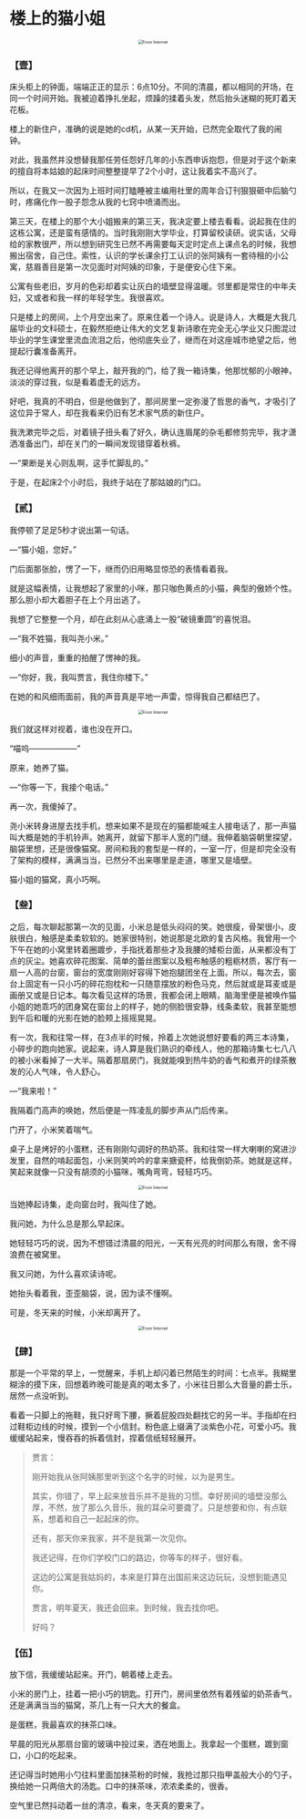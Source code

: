 # 楼上的猫小姐

<center><img src="_images/640.gif" alt="From Internet" style="zoom:50%;" /></center>



### **【壹】**



床头柜上的钟面，端端正正的显示：6点10分。不同的清晨，都以相同的开场，在同一个时间开始。我被迫着挣扎坐起，烦躁的揉着头发，然后抬头迷糊的死盯着天花板。

楼上的新住户，准确的说是她的cd机，从某一天开始，已然完全取代了我的闹钟。

对此，我虽然并没想替我那任劳任怨好几年的小东西申诉抱怨，但是对于这个新来的擅自将本姑娘的起床时间整整提早了2个小时，这让我着实不高兴了。

所以，在我又一次因为上班时间打瞌睡被主编用社里的周年合订刊狠狠砸中后脑勺时，疼痛化作一股子怨念从我的七窍中喷涌而出。

第三天，在楼上的那个大小姐搬来的第三天，我决定要上楼去看看。说起我在住的这栋公寓，还是蛮有感情的。当时我刚刚大学毕业，打算留校读研。说实话，父母给的家教很严，所以想到研究生已然不再需要每天定时定点上课点名的时候，我想搬出宿舍，自己住。索性，认识的学长课余打工认识的张阿姨有一套待租的小公寓，慈眉善目是第一次见面时对阿姨的印象，于是便安心住下来。

公寓有些老旧，岁月的色彩却着实让灰白的墙壁显得温暖。邻里都是常住的中年夫妇，又或者和我一样的年轻学生。我很喜欢。

只是楼上的房间，上个月空出来了。原来住着一个诗人。说是诗人，大概是大我几届毕业的文科硕士，在毅然拒绝让伟大的文艺复新诗歌在完全无心学业又只图混过毕业的学生课堂里流血流泪之后，他彻底失业了，继而在对这座城市绝望之后，他提起行囊准备离开。

我还记得他离开的那个早上，敲开我的门，给了我一箱诗集，他那忧郁的小眼神，淡淡的穿过我，似是看着虚无的远方。

好吧，我真的不明白，但是他做到了，那间房里一定弥漫了哲思的香气，才吸引了这位异于常人，却在我看来仍旧有艺术家气质的新住户。

我洗漱完毕之后，对着镜子扭头看了好久，确认连眉尾的杂毛都修剪完毕，我才潇洒准备出门，却在关门的一瞬间发现错穿着秋裤。

—“果断是关心则乱啊，这手忙脚乱的。”

于是，在起床2个小时后，我终于站在了那姑娘的门口。



### **【贰】**



我停顿了足足5秒才说出第一句话。

—“猫小姐，您好。”

门后面那张脸，愣了一下，继而仍旧用略显惊恐的表情看着我。

就是这幅表情，让我想起了家里的小咪，那只咖色黄点的小猫，典型的傲娇个性。那么胆小却大着胆子在上个月出逃了。

我想了它整整一个月，却在此刻从心底涌上一股“破镜重圆”的喜悦泪。

—“我不姓猫，我叫尧小米。”

细小的声音，重重的拍醒了愣神的我。

—“你好，我，我叫贾言，我住你楼下。”

在她的和风细雨面前，我的声音真是平地一声雷，惊得我自己都结巴了。



<center><img src="_images/640-20200206192312527.jpeg" alt="From Internet" style="zoom:50%;" /></center>



我们就这样对视着，谁也没在开口。

“喵呜——————”

原来，她养了猫。

—“你等一下，我接个电话。”

再一次，我傻掉了。

尧小米转身进屋去找手机，想来如果不是现在的猫都能喊主人接电话了，那一声猫叫大概是她的手机铃声。她离开，就留下那半人宽的门缝。我伸着脑袋朝里探望，脑袋里想，还是很像猫窝。房间和我的套型是一样的，一室一厅，但是却完全没有了架构的模样，满满当当，已然分不出来哪里是走道，哪里又是墙壁。

猫小姐的猫窝，真小巧啊。



### **【叁】**



之后，每次聊起那第一次的见面，小米总是低头闷闷的笑。她很瘦，骨架很小，皮肤很白，触感是柔柔软软的。她家很特别，她说那是北欧的复古风格。我曾用一个下午在她的小窝里转着圈踱步，手指抚着那些才及我腰的矮柜台面，从来都没有丁点的灰尘。她喜欢碎花图案、简单的蕾丝图案以及粗布触感的粗粝材质，客厅有一扇一人高的台窗，窗台的宽度刚刚好容得下她抱腿团坐在上面。所以，每次去，窗台上固定有一只小巧的碎花抱枕和一只随意摆放的粉色马克，然后就或是耳麦或是画册又或是日记本。每次看见这样的场景，我都会闭上眼睛，脑海里便是被唤作猫小姐的她乖巧的团身窝在窗台上的样子，她的侧脸很安静，线条柔软，我甚至能想到午后和暖的光影在她的脸颊上摇摇晃晃。

有一次，我和往常一样，在3点半的时候，拎着上次她说想好要看的两三本诗集，小碎步的跑向她家。说起来，诗人算是我们熟识的牵线人，他的那箱诗集七七八八的被小米看掉了一大半。隔着那扇房门，我就能嗅到热牛奶的香气和煮开的绿茶散发的沁人气味，令人舒心。

—“我来啦！”

我隔着门高声的唤她，然后便是一阵凌乱的脚步声从门后传来。

门开了，小米笑着喘气。

桌子上是烤好的小蛋糕，还有刚刚勾调好的热奶茶。我和往常一样大喇喇的窝进沙发里，自然的啃起面包，小米则笑吟吟的拿来搪瓷杯，给我倒奶茶。她就是这样，笑起来就像一只没有胡须的小猫咪，嘴角弯弯，轻轻巧巧。



<center><img src="_images/640-20200206192431781.jpeg" alt="From Internet" style="zoom:50%;" /></center>



当她捧起诗集，走向窗台时，我叫住了她。

我问她，为什么总是那么早起床。

她轻轻巧巧的说，因为不想错过清晨的阳光，一天有光亮的时间那么有限，舍不得浪费在被窝里。

我又问她，为什么喜欢读诗呢。

她抬头看着我，歪歪脑袋，说，因为读不懂啊。

可是，冬天来的时候，小米却离开了。



<center><img src="_images/640-20200206230825829.jpeg" alt="From Internet" style="zoom:50%;" /></center>



### **【肆】**



那是一个平常的早上，一觉醒来，手机上却闪着已然陌生的时间：七点半。我糊里糊涂的摸下床，回想着昨晚可能是真的喝太多了，小米往日那么大音量的爵士乐，居然一点没听到。

看着一只脚上的拖鞋，我只好弯下腰，撅着屁股四处翻找它的另一半。手指却在扫过鞋柜边线的时候，摸到一个小信封。粉色底上缀满了淡紫色小花，可爱小巧。我缓缓站起来，慢吞吞的拆着信封，捏着信纸轻轻展开。



> 贾言：
>
> 刚开始我从张阿姨那里听到这个名字的时候，以为是男生。
>
> 其实，你错了，早上起来放音乐并不是我的习惯。幸好房间的墙壁没那么厚，不然，放了那么久音乐，我的耳朵可要聋了。只是想要和你，有点联系，想着和自己一起起床的你。
>
> 还有，那天你来我家，并不是我第一次见你。
>
> 我还记得，在你们学校门口的路边，你等车的样子，很好看。
>
> 这边的公寓是我姑妈的，本来是打算在出国前来这边玩玩，没想到能遇见你。
>
> 贾言，明年夏天，我还会回来。到时候，我去找你吧。
>
> 好吗？



### **【伍】**



放下信，我缓缓站起来。开门，朝着楼上走去。

小米的房门上，挂着一把小巧的钥匙。打开门，房间里依然有着残留的奶茶香气，还是满满当当的猫窝，茶几上有一只大大的餐盒。

是蛋糕，我最喜欢的抹茶口味。

早晨的阳光从那扇台窗的玻璃中投过来，洒在地面上。我拿起一个蛋糕，踱到窗口，小口的吃起来。

还记得当时她用小勺往料里面加抹茶粉的时候，我抢过那只指甲盖般大小的勺子，换给她一只两倍大的汤匙。口中的抹茶味，浓浓柔柔的，很香。

空气里已然抖动着一丝的清凉，看来，冬天真的要来了。